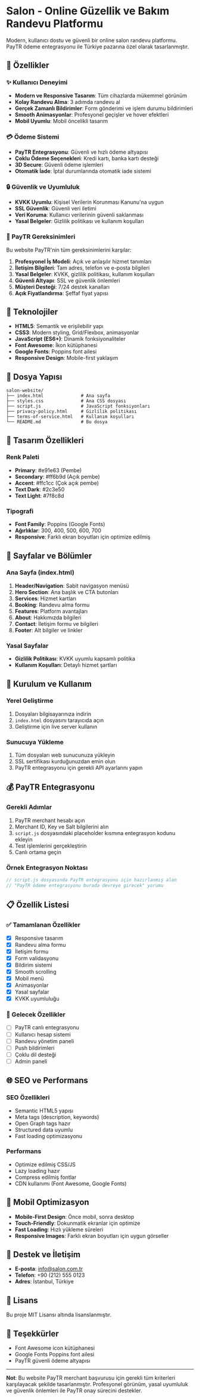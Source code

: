 # Salon - Online Güzellik ve Bakım Randevu Platformu

Modern, kullanıcı dostu ve güvenli bir online salon randevu platformu. PayTR ödeme entegrasyonu ile Türkiye pazarına özel olarak tasarlanmıştır.

## 🌟 Özellikler

### ✨ Kullanıcı Deneyimi
- **Modern ve Responsive Tasarım**: Tüm cihazlarda mükemmel görünüm
- **Kolay Randevu Alma**: 3 adımda randevu al
- **Gerçek Zamanlı Bildirimler**: Form gönderimi ve işlem durumu bildirimleri
- **Smooth Animasyonlar**: Profesyonel geçişler ve hover efektleri
- **Mobil Uyumlu**: Mobil öncelikli tasarım

### 💳 Ödeme Sistemi
- **PayTR Entegrasyonu**: Güvenli ve hızlı ödeme altyapısı
- **Çoklu Ödeme Seçenekleri**: Kredi kartı, banka kartı desteği
- **3D Secure**: Güvenli ödeme işlemleri
- **Otomatik İade**: İptal durumlarında otomatik iade sistemi

### 🔒 Güvenlik ve Uyumluluk
- **KVKK Uyumlu**: Kişisel Verilerin Korunması Kanunu'na uygun
- **SSL Güvenlik**: Güvenli veri iletimi
- **Veri Koruma**: Kullanıcı verilerinin güvenli saklanması
- **Yasal Belgeler**: Gizlilik politikası ve kullanım koşulları

### 📱 PayTR Gereksinimleri
Bu website PayTR'nin tüm gereksinimlerini karşılar:

1. **Profesyonel İş Modeli**: Açık ve anlaşılır hizmet tanımları
2. **İletişim Bilgileri**: Tam adres, telefon ve e-posta bilgileri
3. **Yasal Belgeler**: KVKK, gizlilik politikası, kullanım koşulları
4. **Güvenli Altyapı**: SSL ve güvenlik önlemleri
5. **Müşteri Desteği**: 7/24 destek kanalları
6. **Açık Fiyatlandırma**: Şeffaf fiyat yapısı

## 🚀 Teknolojiler

- **HTML5**: Semantik ve erişilebilir yapı
- **CSS3**: Modern styling, Grid/Flexbox, animasyonlar
- **JavaScript (ES6+)**: Dinamik fonksiyonaliteler
- **Font Awesome**: İkon kütüphanesi
- **Google Fonts**: Poppins font ailesi
- **Responsive Design**: Mobile-first yaklaşım

## 📁 Dosya Yapısı

```
salon-website/
├── index.html              # Ana sayfa
├── styles.css              # Ana CSS dosyası
├── script.js               # JavaScript fonksiyonları
├── privacy-policy.html     # Gizlilik politikası
├── terms-of-service.html   # Kullanım koşulları
└── README.md               # Bu dosya
```

## 🎨 Tasarım Özellikleri

### Renk Paleti
- **Primary**: #e91e63 (Pembe)
- **Secondary**: #ff6b9d (Açık pembe)
- **Accent**: #ffc1cc (Çok açık pembe)
- **Text Dark**: #2c3e50
- **Text Light**: #7f8c8d

### Tipografi
- **Font Family**: Poppins (Google Fonts)
- **Ağırlıklar**: 300, 400, 500, 600, 700
- **Responsive**: Farklı ekran boyutları için optimize edilmiş

## 📧 Sayfalar ve Bölümler

### Ana Sayfa (index.html)
1. **Header/Navigation**: Sabit navigasyon menüsü
2. **Hero Section**: Ana başlık ve CTA butonları
3. **Services**: Hizmet kartları
4. **Booking**: Randevu alma formu
5. **Features**: Platform avantajları
6. **About**: Hakkımızda bilgileri
7. **Contact**: İletişim formu ve bilgileri
8. **Footer**: Alt bilgiler ve linkler

### Yasal Sayfalar
- **Gizlilik Politikası**: KVKK uyumlu kapsamlı politika
- **Kullanım Koşulları**: Detaylı hizmet şartları

## 🔧 Kurulum ve Kullanım

### Yerel Geliştirme
1. Dosyaları bilgisayarınıza indirin
2. `index.html` dosyasını tarayıcıda açın
3. Geliştirme için live server kullanın

### Sunucuya Yükleme
1. Tüm dosyaları web sunucunuza yükleyin
2. SSL sertifikası kurduğunuzdan emin olun
3. PayTR entegrasyonu için gerekli API ayarlarını yapın

## 💰 PayTR Entegrasyonu

### Gerekli Adımlar
1. PayTR merchant hesabı açın
2. Merchant ID, Key ve Salt bilgilerini alın
3. `script.js` dosyasındaki placeholder kısmına entegrasyon kodunu ekleyin
4. Test işlemlerini gerçekleştirin
5. Canlı ortama geçin

### Örnek Entegrasyon Noktası
```javascript
// script.js dosyasında PayTR entegrasyonu için hazırlanmış alan
// "PayTR ödeme entegrasyonu burada devreye girecek" yorumu
```

## 📋 Özellik Listesi

### ✅ Tamamlanan Özellikler
- [x] Responsive tasarım
- [x] Randevu alma formu
- [x] İletişim formu
- [x] Form validasyonu
- [x] Bildirim sistemi
- [x] Smooth scrolling
- [x] Mobil menü
- [x] Animasyonlar
- [x] Yasal sayfalar
- [x] KVKK uyumluluğu

### 🔄 Gelecek Özellikler
- [ ] PayTR canlı entegrasyonu
- [ ] Kullanıcı hesap sistemi
- [ ] Randevu yönetim paneli
- [ ] Push bildirimleri
- [ ] Çoklu dil desteği
- [ ] Admin paneli

## 🌐 SEO ve Performans

### SEO Özellikleri
- Semantic HTML5 yapısı
- Meta tags (description, keywords)
- Open Graph tags hazır
- Structured data uyumlu
- Fast loading optimizasyonu

### Performans
- Optimize edilmiş CSS/JS
- Lazy loading hazır
- Compress edilmiş fontlar
- CDN kullanımı (Font Awesome, Google Fonts)

## 📱 Mobil Optimizasyon

- **Mobile-First Design**: Önce mobil, sonra desktop
- **Touch-Friendly**: Dokunmatik ekranlar için optimize
- **Fast Loading**: Hızlı yükleme süreleri
- **Responsive Images**: Farklı ekran boyutları için uygun görseller

## 🤝 Destek ve İletişim

- **E-posta**: info@salon.com.tr
- **Telefon**: +90 (212) 555 0123
- **Adres**: İstanbul, Türkiye

## 📄 Lisans

Bu proje MIT Lisansı altında lisanslanmıştır.

## 🙏 Teşekkürler

- Font Awesome icon kütüphanesi
- Google Fonts Poppins font ailesi
- PayTR güvenli ödeme altyapısı

---

**Not**: Bu website PayTR merchant başvurusu için gerekli tüm kriterleri karşılayacak şekilde tasarlanmıştır. Profesyonel görünüm, yasal uyumluluk ve güvenlik önlemleri ile PayTR onay sürecini destekler. 